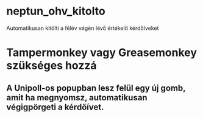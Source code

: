 # neptun_ohv_kitolto
Automatikusan kitölti a félév végén lévő értékelő kérdőíveket

# Tampermonkey vagy Greasemonkey szükséges hozzá
## A Unipoll-os popupban lesz felül egy új gomb, amit ha megnyomsz, automatikusan végigpörgeti a kérdőívet.
